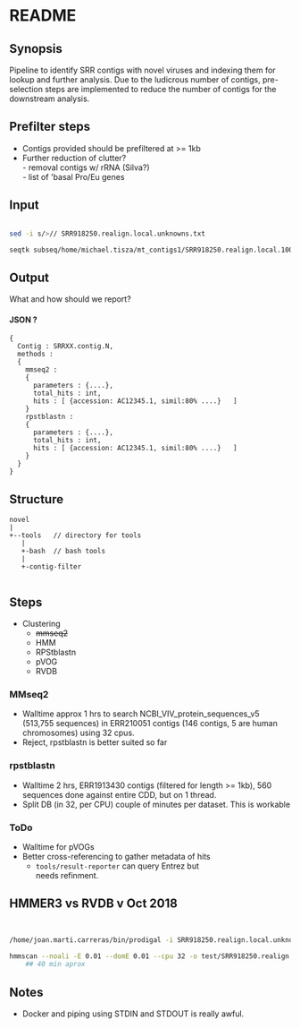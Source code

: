 # README

## Synopsis

Pipeline to identify SRR contigs with novel viruses and indexing them for lookup
and further analysis. Due to the ludicrous number of contigs, pre-selection
steps are implemented to reduce the number of contigs for the downstream
analysis.

## Prefilter steps
-   Contigs provided should be prefiltered at >= 1kb
-   Further reduction of clutter?  
        -   removal contigs w/ rRNA (Silva?)  
        -   list of 'basal Pro/Eu genes  

## Input

```bash

sed -i s/>// SRR918250.realign.local.unknowns.txt

seqtk subseq/home/michael.tisza/mt_contigs1/SRR918250.realign.local.1000bp.fa SRR918250.realign.local.unknowns.txt > SRR918250.realign.local.unknowns.fasta

```

## Output

What and how should we report?
#### JSON ?
```
{
  Contig : SRRXX.contig.N,
  methods :
  {
    mmseq2 :
    {
      parameters : {....},
      total_hits : int,
      hits : [ {accession: AC12345.1, simil:80% ....}   ]
    }
    rpstblastn :
    {
      parameters : {....},
      total_hits : int,
      hits : [ {accession: AC12345.1, simil:80% ....}   ]
    }
  }
}
```

## Structure

```
novel
|
+--tools   // directory for tools
   |
   +-bash  // bash tools
   |
   +-contig-filter


```

## Steps

- Clustering
    - ~~mmseq2~~
    - HMM
    - RPStblastn
    - pVOG
    - RVDB

### MMseq2

 - Walltime approx 1 hrs to search  NCBI_VIV_protein_sequences_v5
 (513,755 sequences) in ERR210051 contigs (146 contigs, 5 are human chromosomes)
 using 32 cpus.
 - Reject, rpstblastn is better suited so far

### rpstblastn

 - Walltime 2 hrs, ERR1913430 contigs (filtered for length >= 1kb), 560 sequences done
against entire CDD, but on 1 thread.
 - Split DB (in 32, per CPU) couple of minutes per dataset. This is workable

### ToDo

 - Walltime for pVOGs
 - Better cross-referencing to gather metadata of hits
    - `tools/result-reporter` can query Entrez but   
       needs refinment.

## HMMER3 vs RVDB v Oct 2018

```bash


/home/joan.marti.carreras/bin/prodigal -i SRR918250.realign.local.unknowns.fasta -a SRR918250.realign.local.unknowns.prodigal.genes.faa -g 11 -s SRR918250.realign.local.unknowns.prodigal.genes.txt -d SRR918250.realign.local.unknowns.prodigal.genes.fasta -o SRR918250.realign.local.unknowns.prodigal.genes.out &

hmmscan --noali -E 0.01 --domE 0.01 --cpu 32 -o test/SRR918250.realign.local.unknowns.RVDB.out --tblout test/SRR918250.realign.local.unknowns.RVDB.tblout --domtblout test/SRR918250.realign.local.unknowns.RVDB.domtblout --pfamtblout test/SRR918250.realign.local.unknowns.RVDB.pfamtblout databases/RVDB/U-RVDBv14.0-prot-new.hmm test/SRR918250.realign.local.unknowns.prodigal.genes.faa &
	## 40 min aprox

```

## Notes

- Docker and piping using STDIN and STDOUT is really awful.

